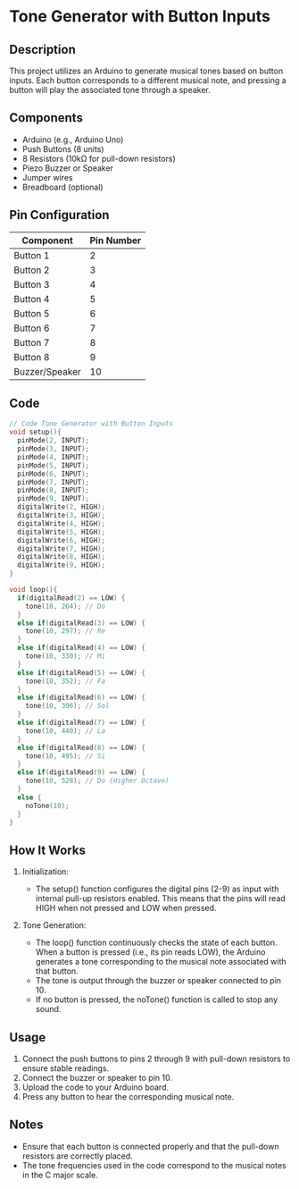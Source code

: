 # Tone Generator with Button Inputs

## Description

This project utilizes an Arduino to generate musical tones based on button inputs. Each button corresponds to a different musical note, and pressing a button will play the associated tone through a speaker.

## Components

- Arduino (e.g., Arduino Uno)
- Push Buttons (8 units)
- 8 Resistors (10kΩ for pull-down resistors)
- Piezo Buzzer or Speaker
- Jumper wires
- Breadboard (optional)

## Pin Configuration

| Component      | Pin Number |
| -------------- | ---------- |
| Button 1       | 2          |
| Button 2       | 3          |
| Button 3       | 4          |
| Button 4       | 5          |
| Button 5       | 6          |
| Button 6       | 7          |
| Button 7       | 8          |
| Button 8       | 9          |
| Buzzer/Speaker | 10         |

## Code

```cpp
// Code Tone Generator with Button Inputs
void setup(){
  pinMode(2, INPUT);
  pinMode(3, INPUT);
  pinMode(4, INPUT);
  pinMode(5, INPUT);
  pinMode(6, INPUT);
  pinMode(7, INPUT);
  pinMode(8, INPUT);
  pinMode(9, INPUT);
  digitalWrite(2, HIGH);
  digitalWrite(3, HIGH);
  digitalWrite(4, HIGH);
  digitalWrite(5, HIGH);
  digitalWrite(6, HIGH);
  digitalWrite(7, HIGH);
  digitalWrite(8, HIGH);
  digitalWrite(9, HIGH);
}

void loop(){
  if(digitalRead(2) == LOW) {
    tone(10, 264); // Do
  }
  else if(digitalRead(3) == LOW) {
    tone(10, 297); // Re
  }
  else if(digitalRead(4) == LOW) {
    tone(10, 330); // Mi
  }
  else if(digitalRead(5) == LOW) {
    tone(10, 352); // Fa
  }
  else if(digitalRead(6) == LOW) {
    tone(10, 396); // Sol
  }
  else if(digitalRead(7) == LOW) {
    tone(10, 440); // La
  }
  else if(digitalRead(8) == LOW) {
    tone(10, 495); // Si
  }
  else if(digitalRead(9) == LOW) {
    tone(10, 528); // Do (Higher Octave)
  }
  else {
    noTone(10);
  }
}
```

## How It Works

1. Initialization:

   - The setup() function configures the digital pins (2-9) as input with internal pull-up resistors enabled. This means that the pins will read HIGH when not pressed and LOW when pressed.

2. Tone Generation:
   - The loop() function continuously checks the state of each button. When a button is pressed (i.e., its pin reads LOW), the Arduino generates a tone corresponding to the musical note associated with that button.
   - The tone is output through the buzzer or speaker connected to pin 10.
   - If no button is pressed, the noTone() function is called to stop any sound.

## Usage

1. Connect the push buttons to pins 2 through 9 with pull-down resistors to ensure stable readings.
2. Connect the buzzer or speaker to pin 10.
3. Upload the code to your Arduino board.
4. Press any button to hear the corresponding musical note.

## Notes

- Ensure that each button is connected properly and that the pull-down resistors are correctly placed.
- The tone frequencies used in the code correspond to the musical notes in the C major scale.
